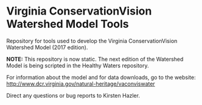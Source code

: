 # Virginia ConservationVision Watershed Model Tools
Repository for tools used to develop the Virginia ConservationVision Watershed Model (2017 edition).

**NOTE:** This repository is now static. The next edition of the Watershed Model is being scripted in the Healthy Waters repository.

For information about the model and for data downloads, go to the website: 
http://www.dcr.virginia.gov/natural-heritage/vaconviswater

Direct any questions or bug reports to Kirsten Hazler.

